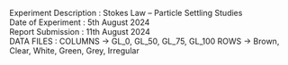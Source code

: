 Experiment Description : Stokes Law – Particle Settling Studies
</br>
Date of Experiment     : 5th August 2024
</br>
Report Submission      : 11th August 2024
</br>
DATA FILES :
COLUMNS -> GL_0, GL_50, GL_75, GL_100
ROWS -> Brown, Clear, White, Green, Grey, Irregular
